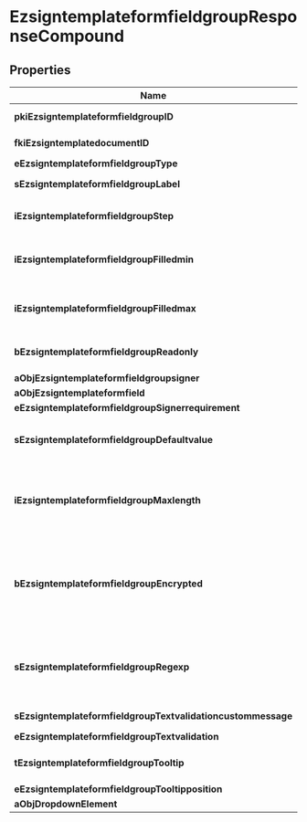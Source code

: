 
# EzsigntemplateformfieldgroupResponseCompound

## Properties
| Name | Type | Description | Notes |
| ------------ | ------------- | ------------- | ------------- |
| **pkiEzsigntemplateformfieldgroupID** | **kotlin.Int** | The unique ID of the Ezsigntemplateformfieldgroup |  |
| **fkiEzsigntemplatedocumentID** | **kotlin.Int** | The unique ID of the Ezsigntemplatedocument |  |
| **eEzsigntemplateformfieldgroupType** | [**FieldEEzsigntemplateformfieldgroupType**](FieldEEzsigntemplateformfieldgroupType.md) |  |  |
| **sEzsigntemplateformfieldgroupLabel** | **kotlin.String** | The Label for the Ezsigntemplateformfieldgroup |  |
| **iEzsigntemplateformfieldgroupStep** | **kotlin.Int** | The step when the Ezsigntemplatesigner will be invited to fill the form fields |  |
| **iEzsigntemplateformfieldgroupFilledmin** | **kotlin.Int** | The minimum number of Ezsigntemplateformfield that must be filled in the Ezsigntemplateformfieldgroup |  |
| **iEzsigntemplateformfieldgroupFilledmax** | **kotlin.Int** | The maximum number of Ezsigntemplateformfield that must be filled in the Ezsigntemplateformfieldgroup |  |
| **bEzsigntemplateformfieldgroupReadonly** | **kotlin.Boolean** | Whether the Ezsigntemplateformfieldgroup is read only or not. |  |
| **aObjEzsigntemplateformfieldgroupsigner** | [**kotlin.collections.List&lt;EzsigntemplateformfieldgroupsignerResponseCompound&gt;**](EzsigntemplateformfieldgroupsignerResponse.md) |  |  |
| **aObjEzsigntemplateformfield** | [**kotlin.collections.List&lt;EzsigntemplateformfieldResponseCompound&gt;**](EzsigntemplateformfieldResponseCompound.md) |  |  |
| **eEzsigntemplateformfieldgroupSignerrequirement** | [**FieldEEzsigntemplateformfieldgroupSignerrequirement**](FieldEEzsigntemplateformfieldgroupSignerrequirement.md) |  |  [optional] |
| **sEzsigntemplateformfieldgroupDefaultvalue** | **kotlin.String** | The default value for the Ezsigntemplateformfieldgroup  You can use the codes below and they will be replaced at signature time.    | Code | Description | Example | | ------------------------- | ------------ | ------------ | | {sUserFirstname} | The first name of the contact | John | | {sUserLastname} | The last name of the contact | Doe | | {sUserJobtitle} | The job title | Sales Representative | | {sEmailAddress} | The email address | email@example.com | | {sPhoneE164} | A phone number in E.164 Format | +15149901516 | | {sPhoneE164Cell} | A phone number in E.164 Format | +15149901516 | |  [optional] |
| **iEzsigntemplateformfieldgroupMaxlength** | **kotlin.Int** | The maximum length for the value in the Ezsigntemplateformfieldgroup  This can only be set if eEzsigntemplateformfieldgroupType is **Text** or **Textarea** |  [optional] |
| **bEzsigntemplateformfieldgroupEncrypted** | **kotlin.Boolean** | Whether the Ezsigntemplateformfieldgroup is encrypted in the database or not. Encrypted values are not displayed on the Ezsigndocument. This can only be set if eEzsigntemplateformfieldgroupType is **Text** or **Textarea** |  [optional] |
| **sEzsigntemplateformfieldgroupRegexp** | **kotlin.String** | A regular expression to indicate what values are acceptable for the Ezsigntemplateformfieldgroup.  This can only be set if eEzsigntemplateformfieldgroupType is **Text** or **Textarea** |  [optional] |
| **sEzsigntemplateformfieldgroupTextvalidationcustommessage** | **kotlin.String** | Description of validation rule. Show by signatory. |  [optional] |
| **eEzsigntemplateformfieldgroupTextvalidation** | [**EnumTextvalidation**](EnumTextvalidation.md) |  |  [optional] |
| **tEzsigntemplateformfieldgroupTooltip** | **kotlin.String** | A tooltip that will be presented to Ezsigntemplatesigner about the Ezsigntemplateformfieldgroup |  [optional] |
| **eEzsigntemplateformfieldgroupTooltipposition** | [**FieldEEzsigntemplateformfieldgroupTooltipposition**](FieldEEzsigntemplateformfieldgroupTooltipposition.md) |  |  [optional] |
| **aObjDropdownElement** | [**kotlin.collections.List&lt;CustomDropdownElementResponseCompound&gt;**](CustomDropdownElementResponse.md) |  |  [optional] |




